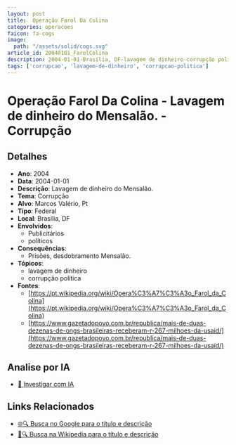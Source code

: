 ```yaml
---
layout: post
title:  Operação Farol Da Colina
categories: operacoes
faicon: fa-cogs
image:
  path: "/assets/solid/cogs.svg"
article_id: 20040101_FarolColina
description: 2004-01-01-Brasília, DF-lavagem de dinheiro-corrupção política
tags: ['corrupcao', 'lavagem-de-dinheiro', 'corrupcao-politica']
---
```


# Operação Farol Da Colina - Lavagem de dinheiro do Mensalão. - Corrupção

## Detalhes
- **Ano**: 2004
- **Data**: 2004-01-01
- **Descrição**: Lavagem de dinheiro do Mensalão.
- **Tema**: Corrupção
- **Alvo**: Marcos Valério, Pt
- **Tipo**: Federal
- **Local**: Brasília, DF
- **Envolvidos**:
  - Publicitários
  - políticos
- **Consequências**:
  - Prisões, desdobramento Mensalão.
- **Tópicos**:
  - lavagem de dinheiro
  - corrupção política
- **Fontes**:
  - [https://pt.wikipedia.org/wiki/Opera%C3%A7%C3%A3o_Farol_da_Colina](https://pt.wikipedia.org/wiki/Opera%C3%A7%C3%A3o_Farol_da_Colina)
  - [https://www.gazetadopovo.com.br/republica/mais-de-duas-dezenas-de-ongs-brasileiras-receberam-r-267-milhoes-da-usaid/](https://www.gazetadopovo.com.br/republica/mais-de-duas-dezenas-de-ongs-brasileiras-receberam-r-267-milhoes-da-usaid/)

## Analise por IA
- [🤖 Investigar com IA](https://www.perplexity.ai/search?q=%22opera%C3%A7%C3%A3o%20policial%20Brasil%22%20Opera%C3%A7%C3%A3o%20Farol%20Da%20Colina%20Lavagem%20de%20dinheiro%20do%20Mensal%C3%A3o.%20Bras%C3%ADlia%2C%20DF%202004-01-01)

## Links Relacionados
- [🌐🔍 Busca no Google para o título e descrição](https://www.google.com/search?q=%22opera%C3%A7%C3%A3o%20policial%20Brasil%22%20Opera%C3%A7%C3%A3o%20Farol%20Da%20Colina%20Lavagem%20de%20dinheiro%20do%20Mensal%C3%A3o.%20Bras%C3%ADlia%2C%20DF%202004-01-01)
- [📖🔍 Busca na Wikipedia para o título e descrição](https://pt.wikipedia.org/w/index.php?search=%22opera%C3%A7%C3%A3o%20policial%20Brasil%22%20Opera%C3%A7%C3%A3o%20Farol%20Da%20Colina%20Lavagem%20de%20dinheiro%20do%20Mensal%C3%A3o.%20Bras%C3%ADlia%2C%20DF%202004-01-01)

